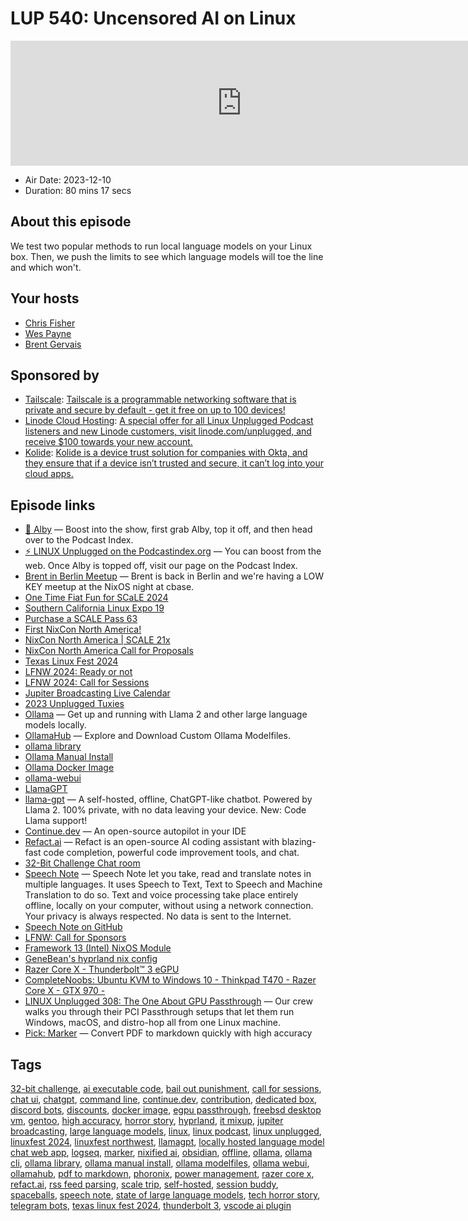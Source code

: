 # LUP 540: Uncensored AI on Linux

<iframe src="https://player.fireside.fm/v2/RUkczH-V+xr75C8IP?theme=dark" width="740" height="200" frameborder="0" scrolling="no"></iframe>

* Air Date: 2023-12-10
* Duration: 80 mins 17 secs

## About this episode

We test two popular methods to run local language models on your Linux box. Then, we push the limits to see which language models will toe the line and which won't.

## Your hosts
* [Chris Fisher](https://linuxunplugged.com/hosts/chrislas)
* [Wes Payne](https://linuxunplugged.com/hosts/wes)
* [Brent Gervais](https://linuxunplugged.com/hosts/brent)

## Sponsored by

  * [Tailscale](http://tailscale.com/linuxunplugged): [Tailscale is a programmable networking software that is private and secure by default - get it free on up to 100 devices!](http://tailscale.com/linuxunplugged)
  * [Linode Cloud Hosting](https://linode.com/unplugged): [A special offer for all Linux Unplugged Podcast listeners and new Linode customers, visit linode.com/unplugged, and receive $100 towards your new account. ](https://linode.com/unplugged)
  * [Kolide](https://kolide.com/unplugged): [Kolide is a device trust solution for companies with Okta, and they ensure that if a device isn’t trusted and secure, it can’t log into your cloud apps.](https://kolide.com/unplugged)



## Episode links

  * [🎉 Alby](https://getalby.com/ "🎉 Alby") — Boost into the show, first grab Alby, top it off, and then head over to the Podcast Index.
  * [⚡️ LINUX Unplugged on the Podcastindex.org](https://podcastindex.org/podcast/575694 "⚡️ LINUX Unplugged on the Podcastindex.org") — You can boost from the web. Once Alby is topped off, visit our page on the Podcast Index.
  * [Brent in Berlin Meetup](https://www.meetup.com/jupiterbroadcasting/events/297742521/ "Brent in Berlin Meetup") — Brent is back in Berlin and we're having a LOW KEY meetup at the NixOS night at cbase.
  * [One Time Fiat Fun for SCaLE 2024](https://jupitersignal.memberful.com/checkout?plan=102844 "One Time Fiat Fun for SCaLE 2024")
  * [Southern California Linux Expo 19](https://www.socallinuxexpo.org/scale/21x "Southern California Linux Expo 19")
  * [Purchase a SCALE Pass 63](https://register.socallinuxexpo.org/reg6/ "Purchase a SCALE Pass 63")
  * [First NixCon North America!](https://discourse.nixos.org/t/announcing-first-nixcon-north-america/35874 "First NixCon North America!")
  * [NixCon North America | SCALE 21x](https://www.socallinuxexpo.org/scale/21x/nixcon-us "NixCon North America | SCALE 21x")
  * [NixCon North America Call for Proposals](https://sessionize.com/nixcon-na-2024/ "NixCon North America Call for Proposals")
  * [Texas Linux Fest 2024](https://2024.texaslinuxfest.org/ "Texas Linux Fest 2024")
  * [LFNW 2024: Ready or not](https://discuss.lfnw.org/t/lfnw2024-ready-or-not/698 "LFNW 2024: Ready or not")
  * [LFNW 2024: Call for Sessions](https://sessionize.com/lfnw2024 "LFNW 2024: Call for Sessions")
  * [Jupiter Broadcasting Live Calendar](http://jupiterbroadcasting.com/calendar "Jupiter Broadcasting Live Calendar")
  * [2023 Unplugged Tuxies](http://tuxies.party/ "2023 Unplugged Tuxies")
  * [Ollama](https://github.com/jmorganca/ollama "Ollama") — Get up and running with Llama 2 and other large language models locally.
  * [OllamaHub](https://ollamahub.com/ "OllamaHub") — Explore and Download Custom Ollama Modelfiles.
  * [ollama library](https://ollama.ai/library "ollama library")
  * [Ollama Manual Install](https://github.com/jmorganca/ollama/blob/main/docs/linux.md "Ollama Manual Install")
  * [Ollama Docker Image](https://hub.docker.com/r/ollama/ollama "Ollama Docker Image")
  * [ollama-webui](https://github.com/ollama-webui/ollama-webui "ollama-webui")
  * [LlamaGPT](https://github.com/getumbrel/llama-gpt "LlamaGPT")
  * [llama-gpt](https://github.com/getumbrel/llama-gpt#benchmarks "llama-gpt") — A self-hosted, offline, ChatGPT-like chatbot. Powered by Llama 2. 100% private, with no data leaving your device. New: Code Llama support!
  * [Continue.dev](https://continue.dev/ "Continue.dev") — An open-source autopilot in your IDE
  * [Refact.ai](https://refact.ai/ "Refact.ai") — Refact is an open-source AI coding assistant with blazing-fast code completion, powerful code improvement tools, and chat.
  * [32-Bit Challenge Chat room](https://bit.ly/32bitchat "32-Bit Challenge Chat room")
  * [Speech Note](https://flathub.org/apps/net.mkiol.SpeechNote "Speech Note") — Speech Note let you take, read and translate notes in multiple languages. It uses Speech to Text, Text to Speech and Machine Translation to do so. Text and voice processing take place entirely offline, locally on your computer, without using a network connection. Your privacy is always respected. No data is sent to the Internet.
  * [Speech Note on GitHub](https://github.com/mkiol/dsnote "Speech Note on GitHub")
  * [LFNW: Call for Sponsors](https://2024.lfnw.org/linuxfest-northwest-2024-sponsorship-prospectus.pdf "LFNW: Call for Sponsors")
  * [Framework 13 (Intel) NixOS Module](https://github.com/NixOS/nixos-hardware/tree/master/framework/13-inch/13th-gen-intel "Framework 13 \(Intel\) NixOS Module")
  * [GeneBean's hyprland nix config](https://github.com/genebean/dots/blob/main/modules/nixos/default.nix "GeneBean's hyprland nix config")
  * [Razer Core X - Thunderbolt™ 3 eGPU](https://www.razer.com/gaming-egpus/razer-core-x "Razer Core X - Thunderbolt™ 3 eGPU")
  * [CompleteNoobs: Ubuntu KVM to Windows 10 - Thinkpad T470 - Razer Core X - GTX 970 -](https://www.completenoobs.com/noobs/Ubuntu_KVM_to_Windows_10_-_Thinkpad_T470_-_Razer_Core_X_-_GTX_970 "CompleteNoobs: Ubuntu KVM to Windows 10 - Thinkpad T470 - Razer Core X - GTX 970 -")
  * [LINUX Unplugged 308: The One About GPU Passthrough](https://linuxunplugged.com/308 "LINUX Unplugged 308: The One About GPU Passthrough") — Our crew walks you through their PCI Passthrough setups that let them run Windows, macOS, and distro-hop all from one Linux machine.
  * [Pick: Marker](https://github.com/VikParuchuri/marker "Pick: Marker") — Convert PDF to markdown quickly with high accuracy



## Tags

[32-bit challenge](https://linuxunplugged.com/tags/32-bit%20challenge), [ai executable code](https://linuxunplugged.com/tags/ai%20executable%20code), [bail out punishment](https://linuxunplugged.com/tags/bail%20out%20punishment), [call for sessions](https://linuxunplugged.com/tags/call%20for%20sessions), [chat ui](https://linuxunplugged.com/tags/chat%20ui), [chatgpt](https://linuxunplugged.com/tags/chatgpt), [command line](https://linuxunplugged.com/tags/command%20line), [continue.dev](https://linuxunplugged.com/tags/continue.dev), [contribution](https://linuxunplugged.com/tags/contribution), [dedicated box](https://linuxunplugged.com/tags/dedicated%20box), [discord bots](https://linuxunplugged.com/tags/discord%20bots), [discounts](https://linuxunplugged.com/tags/discounts), [docker image](https://linuxunplugged.com/tags/docker%20image), [egpu passthrough](https://linuxunplugged.com/tags/egpu%20passthrough), [freebsd desktop vm](https://linuxunplugged.com/tags/freebsd%20desktop%20vm), [gentoo](https://linuxunplugged.com/tags/gentoo), [high accuracy](https://linuxunplugged.com/tags/high%20accuracy), [horror story](https://linuxunplugged.com/tags/horror%20story), [hyprland](https://linuxunplugged.com/tags/hyprland), [it mixup](https://linuxunplugged.com/tags/it%20mixup), [jupiter broadcasting](https://linuxunplugged.com/tags/jupiter%20broadcasting), [large language models](https://linuxunplugged.com/tags/large%20language%20models), [linux](https://linuxunplugged.com/tags/linux), [linux podcast](https://linuxunplugged.com/tags/linux%20podcast), [linux unplugged](https://linuxunplugged.com/tags/linux%20unplugged), [linuxfest 2024](https://linuxunplugged.com/tags/linuxfest%202024), [linuxfest northwest](https://linuxunplugged.com/tags/linuxfest%20northwest), [llamagpt](https://linuxunplugged.com/tags/llamagpt), [locally hosted language model chat web app](https://linuxunplugged.com/tags/locally%20hosted%20language%20model%20chat%20web%20app), [logseq](https://linuxunplugged.com/tags/logseq), [marker](https://linuxunplugged.com/tags/marker), [nixified ai](https://linuxunplugged.com/tags/nixified%20ai), [obsidian](https://linuxunplugged.com/tags/obsidian), [offline](https://linuxunplugged.com/tags/offline), [ollama](https://linuxunplugged.com/tags/ollama), [ollama cli](https://linuxunplugged.com/tags/ollama%20cli), [ollama library](https://linuxunplugged.com/tags/ollama%20library), [ollama manual install](https://linuxunplugged.com/tags/ollama%20manual%20install), [ollama modelfiles](https://linuxunplugged.com/tags/ollama%20modelfiles), [ollama webui](https://linuxunplugged.com/tags/ollama%20webui), [ollamahub](https://linuxunplugged.com/tags/ollamahub), [pdf to markdown](https://linuxunplugged.com/tags/pdf%20to%20markdown), [phoronix](https://linuxunplugged.com/tags/phoronix), [power management](https://linuxunplugged.com/tags/power%20management), [razer core x](https://linuxunplugged.com/tags/razer%20core%20x), [refact.ai](https://linuxunplugged.com/tags/refact.ai), [rss feed parsing](https://linuxunplugged.com/tags/rss%20feed%20parsing), [scale trip](https://linuxunplugged.com/tags/scale%20trip), [self-hosted](https://linuxunplugged.com/tags/self-hosted), [session buddy](https://linuxunplugged.com/tags/session%20buddy), [spaceballs](https://linuxunplugged.com/tags/spaceballs), [speech note](https://linuxunplugged.com/tags/speech%20note), [state of large language models](https://linuxunplugged.com/tags/state%20of%20large%20language%20models), [tech horror story](https://linuxunplugged.com/tags/tech%20horror%20story), [telegram bots](https://linuxunplugged.com/tags/telegram%20bots), [texas linux fest 2024](https://linuxunplugged.com/tags/texas%20linux%20fest%202024), [thunderbolt 3](https://linuxunplugged.com/tags/thunderbolt%203), [vscode ai plugin](https://linuxunplugged.com/tags/vscode%20ai%20plugin)